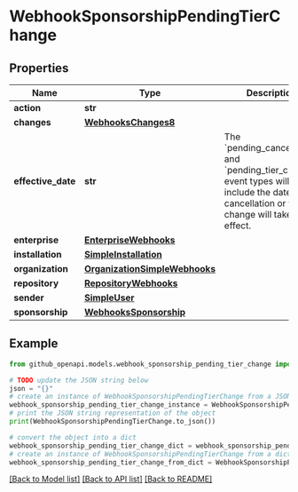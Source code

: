 # WebhookSponsorshipPendingTierChange


## Properties

Name | Type | Description | Notes
------------ | ------------- | ------------- | -------------
**action** | **str** |  | 
**changes** | [**WebhooksChanges8**](WebhooksChanges8.md) |  | 
**effective_date** | **str** | The &#x60;pending_cancellation&#x60; and &#x60;pending_tier_change&#x60; event types will include the date the cancellation or tier change will take effect. | [optional] 
**enterprise** | [**EnterpriseWebhooks**](EnterpriseWebhooks.md) |  | [optional] 
**installation** | [**SimpleInstallation**](SimpleInstallation.md) |  | [optional] 
**organization** | [**OrganizationSimpleWebhooks**](OrganizationSimpleWebhooks.md) |  | [optional] 
**repository** | [**RepositoryWebhooks**](RepositoryWebhooks.md) |  | [optional] 
**sender** | [**SimpleUser**](SimpleUser.md) |  | 
**sponsorship** | [**WebhooksSponsorship**](WebhooksSponsorship.md) |  | 

## Example

```python
from github_openapi.models.webhook_sponsorship_pending_tier_change import WebhookSponsorshipPendingTierChange

# TODO update the JSON string below
json = "{}"
# create an instance of WebhookSponsorshipPendingTierChange from a JSON string
webhook_sponsorship_pending_tier_change_instance = WebhookSponsorshipPendingTierChange.from_json(json)
# print the JSON string representation of the object
print(WebhookSponsorshipPendingTierChange.to_json())

# convert the object into a dict
webhook_sponsorship_pending_tier_change_dict = webhook_sponsorship_pending_tier_change_instance.to_dict()
# create an instance of WebhookSponsorshipPendingTierChange from a dict
webhook_sponsorship_pending_tier_change_from_dict = WebhookSponsorshipPendingTierChange.from_dict(webhook_sponsorship_pending_tier_change_dict)
```
[[Back to Model list]](../README.md#documentation-for-models) [[Back to API list]](../README.md#documentation-for-api-endpoints) [[Back to README]](../README.md)


